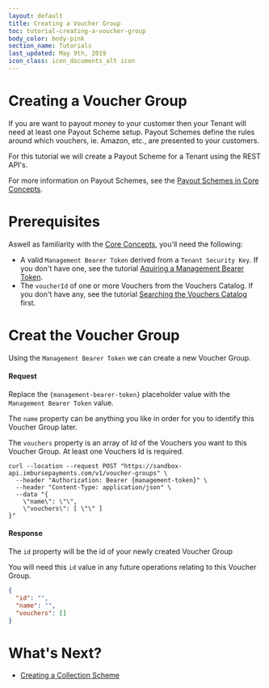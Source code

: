 ```yaml
---
layout: default
title: Creating a Voucher Group
toc: tutorial-creating-a-voucher-group
body_color: body-pink
section_name: Tutorials
last_updated: May 9th, 2019
icon_class: icon_documents_alt icon
---
```

# Creating a Voucher Group
If you are want to payout money to your customer then your Tenant will need at least one Payout Scheme setup. Payout Schemes define the rules around which vouchers, ie. Amazon, etc., are presented to your customers.

For this tutorial we will create a Payout Scheme for a Tenant using the REST API's. 

For more information on Payout Schemes, see the [Payout Schemes in Core Concepts](/pages/guides/core-concepts/#payout-schemes).

# Prerequisites
Aswell as familiarity with the [Core Concepts](/pages/guides/core-concepts), you'll need the following:

- A valid `Management Bearer Token` derived from a `Tenant Security Key`. If you don't have one, see the tutorial [Aquiring a Management Bearer Token](#aquire-management-bearer-token).
- The `voucherId` of one or more Vouchers from the Vouchers Catalog. If you don't have any, see the tutorial [Searching the Vouchers Catalog](/pages/tutorials/searching-the-vouchers-catalog) first.

# Creat the Voucher Group
Using the `Management Bearer Token` we can create a new Voucher Group.

#### Request
Replace the `{management-bearer-token}` placeholder value with the `Management Bearer Token` value.

The `name` property can be anything you like in order for you to identify this Voucher Group later.

The `vouchers` property is an array of Id of the Vouchers you want to this Voucher Group. At least one Vouchers Id is required.

```curl
curl --location --request POST "https://sandbox-api.imbursepayments.com/v1/voucher-groups" \
  --header "Authorization: Bearer {management-token}" \
  --header "Content-Type: application/json" \
  --data "{
	\"name\": \"\",
	\"vouchers\": [ \"\" ]
}"
```

#### Response
The `id` property will be the id of your newly created Voucher Group

You will need this `id` value in any future operations relating to this Voucher Group.

```json
{
  "id": "",
  "name": "",
  "vouchers": []
}
```

# What's Next?
- [Creating a Collection Scheme](/pages/tutorials/creating-a-collection-scheme)
